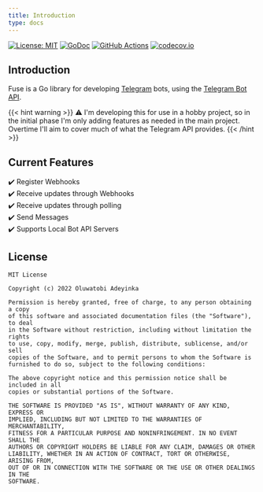 ```yaml
---
title: Introduction
type: docs
---
```


[![License: MIT](https://img.shields.io/badge/License-MIT-yellow.svg)](https://opensource.org/licenses/MIT)
[![GoDoc](https://godoc.org/heytobi.dev/fuse?status.svg)](https://godoc.org//heytobi.dev/fuse)
[![GitHub Actions](https://github.com/beverlyRoadGoose/fuse/actions/workflows/ci.yml/badge.svg)](https://github.com/beverlyRoadGoose/fuse/actions/workflows/ci.yml)
[![codecov.io](https://codecov.io/gh/beverlyRoadGoose/fuse/coverage.svg?branch=main)](https://codecov.io/gh/beverlyRoadGoose/fuse)

## Introduction
Fuse is a Go library for developing [Telegram](https://telegram.org/) bots, using the [Telegram Bot API](https://core.telegram.org/bots/api).

{{< hint warning >}}
⚠️ I'm developing this for use in a hobby project, so in the initial phase I'm only adding features as needed in the main project. Overtime I'll aim to cover much of what the Telegram API provides.
{{< /hint >}}

## Current Features
✔️ Register Webhooks  
✔️ Receive updates through Webhooks  
✔️ Receive updates through polling  
✔️ Send Messages  
✔️ Supports Local Bot API Servers

## License
```
MIT License

Copyright (c) 2022 Oluwatobi Adeyinka

Permission is hereby granted, free of charge, to any person obtaining a copy
of this software and associated documentation files (the "Software"), to deal
in the Software without restriction, including without limitation the rights
to use, copy, modify, merge, publish, distribute, sublicense, and/or sell
copies of the Software, and to permit persons to whom the Software is
furnished to do so, subject to the following conditions:

The above copyright notice and this permission notice shall be included in all
copies or substantial portions of the Software.

THE SOFTWARE IS PROVIDED "AS IS", WITHOUT WARRANTY OF ANY KIND, EXPRESS OR
IMPLIED, INCLUDING BUT NOT LIMITED TO THE WARRANTIES OF MERCHANTABILITY,
FITNESS FOR A PARTICULAR PURPOSE AND NONINFRINGEMENT. IN NO EVENT SHALL THE
AUTHORS OR COPYRIGHT HOLDERS BE LIABLE FOR ANY CLAIM, DAMAGES OR OTHER
LIABILITY, WHETHER IN AN ACTION OF CONTRACT, TORT OR OTHERWISE, ARISING FROM,
OUT OF OR IN CONNECTION WITH THE SOFTWARE OR THE USE OR OTHER DEALINGS IN THE
SOFTWARE.
```

